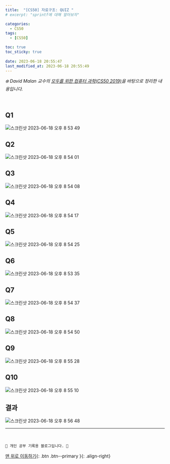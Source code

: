 ```yaml
---
title:  "[CS50] 자료구조: QUIZ "
# excerpt: "sprintf에 대해 알아보자"

categories:
  - CS50
tags:
  - [CS50]

toc: true
toc_sticky: true
 
date: 2023-06-18 20:55:47
last_modified_at: 2023-06-18 20:55:49
---
```



_❄️ David Malan 교수의 [모두를 위한 컴퓨터 과학(CS50 2019)](https://www.boostcourse.org/cs112/lecture/119003?isDesc=false)을 바탕으로 정리한 내용입니다._

<br>

## Q1
![스크린샷 2023-06-18 오후 8 53 49](https://github.com/minju412/jenkins-test/assets/59405576/4ab2ec76-99ac-4b56-941c-5dad8de5b598)

## Q2
![스크린샷 2023-06-18 오후 8 54 01](https://github.com/minju412/jenkins-test/assets/59405576/c1b1a846-3d65-403d-8618-a88baedd6a4c)

## Q3
![스크린샷 2023-06-18 오후 8 54 08](https://github.com/minju412/jenkins-test/assets/59405576/681bfe8a-cf20-4be5-ae98-e3133e5139e2)

## Q4
![스크린샷 2023-06-18 오후 8 54 17](https://github.com/minju412/jenkins-test/assets/59405576/c10a783f-9949-40c9-b86e-acf22d5ff500)

## Q5
![스크린샷 2023-06-18 오후 8 54 25](https://github.com/minju412/jenkins-test/assets/59405576/722f61cb-e1b1-4dc0-9ac5-1815ef3d3cb2)

## Q6
![스크린샷 2023-06-18 오후 8 53 35](https://github.com/minju412/jenkins-test/assets/59405576/0be3258e-8e91-4bb4-823f-adc0f65313ce)

## Q7
![스크린샷 2023-06-18 오후 8 54 37](https://github.com/minju412/jenkins-test/assets/59405576/16291d82-bb20-4f09-9386-7680730be374)

## Q8
![스크린샷 2023-06-18 오후 8 54 50](https://github.com/minju412/jenkins-test/assets/59405576/7ec6454d-4edf-4875-912d-c3f0a133c7a4)

## Q9
![스크린샷 2023-06-18 오후 8 55 28](https://github.com/minju412/jenkins-test/assets/59405576/c43fb978-0f22-43a9-b3e8-c4a6eb652e65)


## Q10
![스크린샷 2023-06-18 오후 8 55 10](https://github.com/minju412/jenkins-test/assets/59405576/f2564d52-a343-4326-97e0-cbe0cbd98396)

## 결과
![스크린샷 2023-06-18 오후 8 56 48](https://github.com/minju412/jenkins-test/assets/59405576/8096ce7d-4bb8-495a-be74-45f8a104da72)






***
<br>


    💛 개인 공부 기록용 블로그입니다. 👻

[맨 위로 이동하기](#){: .btn .btn--primary }{: .align-right}
